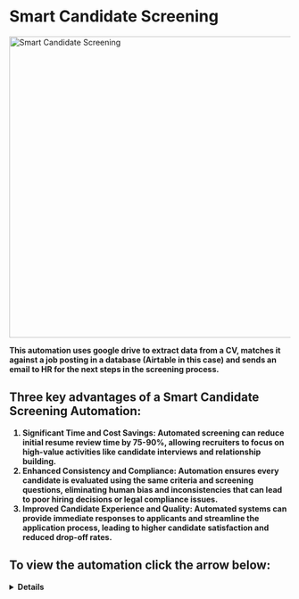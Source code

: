 # Smart Candidate Screening

<img width="960" height="540" alt="Smart Candidate Screening" src="https://github.com/user-attachments/assets/bbfbd1ad-e62e-4ac9-89cd-4ae9afccb278" />


<b>This automation uses google drive to extract data from a CV, matches it against a job posting in a database (Airtable in this case) and sends an email to HR for the next steps in the screening process.

<h2>Three key advantages of a Smart Candidate Screening Automation:</h2>

1. Significant Time and Cost Savings: Automated screening can reduce initial resume review time by 75-90%, allowing recruiters to focus on high-value activities like candidate interviews and relationship building.
2. Enhanced Consistency and Compliance: Automation ensures every candidate is evaluated using the same criteria and screening questions, eliminating human bias and inconsistencies that can lead to poor hiring decisions or legal compliance issues.
3. Improved Candidate Experience and Quality: Automated systems can provide immediate responses to applicants and streamline the application process, leading to higher candidate satisfaction and reduced drop-off rates.


<h2>To view the automation click the arrow below:</h2> 

  <details close>

<div>

</summary>

[![Smart Candidate Screning Automation](https://i.vimeocdn.com/video/2029015615-30ffabce1241e9098d9cd1b7e4bc5c8d468a623a2417d9b19884fa54b75deca5-d_640x360?&r=pad&region=us)](https://vimeo.com/1120596380 "Samrt Candidate Screening")
